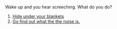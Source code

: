 Wake up and you hear screeching. What do you do?  
1. [Hide under your blankets](../hide/hide.md)  
2. [Go find out what the the noise is.](../find/find.md)   



